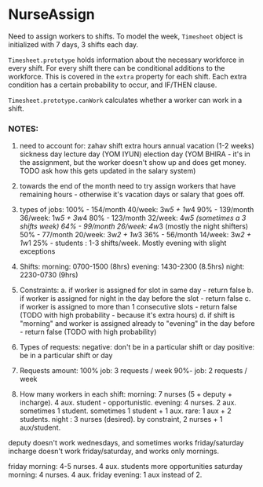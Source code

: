# NurseAssign

Need to assign workers to shifts.
To model the week, `Timesheet` object is initialized with 7 days, 3 shifts each day.

`Timesheet.prototype` holds information about the necessary workforce in every shift.
For every shift there can be conditional additions to the workforce. This is covered in the `extra` property for each shift.
Each extra condition has a certain probability to occur, and IF/THEN clause.

`Timesheet.prototype.canWork` calculates whether a worker can work in a shift.


### NOTES:

1) need to account for:
zahav shift
extra hours
annual vacation (1-2 weeks)
sickness day
lecture day (YOM IYUN)
election day (YOM BHIRA - it's in the assignment, but the worker doesn't show up and does get money. TODO ask how this gets updated in the salary system)

2) towards the end of the month need to try assign workers that have remaining hours - otherwise it's vacation days or salary that goes off.

3) types of jobs:
100% - 154/month 40/week: 3w*5 + 1w*4
90%  - 139/month 36/week: 1w*5 + 3w*4
80%  - 123/month 32/week: 4w*5 (sometimes a 3 shifts week)
64%  - 99/month  26/week: 4w*3 (mostly the night shifters)
50%  - 77/month  20/week: 3w*2 + 1w*3
36%  - 56/month  14/week: 3w*2 + 1w*1 
25%  - students         : 1-3 shifts/week. Mostly evening with slight exceptions

4) Shifts:
morning: 0700-1500 (8hrs)
evening: 1430-2300 (8.5hrs)
night:   2230-0730 (9hrs)

5) Constraints:
 a. if worker is assigned for slot in same day - return false
 b. if worker is assigned for night in the day before the slot - return false
 c. if worker is assigned to more than 1 consecutive slots - return false (TODO with high probability - because it's extra hours)
 d. if shift is "morning" and worker is assigned already to "evening" in the day before - return false (TODO with high probability)

6) Types of requests:
negative: don't be in a particular shift or day
positive: be in a particular shift or day

7) Requests amount:
100% job: 3 requests / week
90%- job: 2 requests / week

8) How many workers in each shift:
morning: 7 nurses (5 + deputy + incharge). 4 aux. student - opportunistic. 
evening: 4 nurses. 2 aux. sometimes 1 student. sometimes 1 student + 1 aux. rare: 1 aux + 2 students.
night  : 3 nurses (desired). by constraint, 2 nurses + 1 aux/student.

deputy doesn't work wednesdays, and sometimes works friday/saturday
incharge doesn't work friday/saturday, and works only mornings.

friday morning: 4-5 nurses. 4 aux. students more opportunities
saturday morning: 4 nurses. 4 aux.
friday evening: 1 aux instead of 2.
